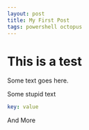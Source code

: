 ```yaml
---
layout: post
title: My First Post
tags: powershell octopus
---
```

# This is a test

Some text goes here.

Some stupid text

```yaml
key: value
```

And More
